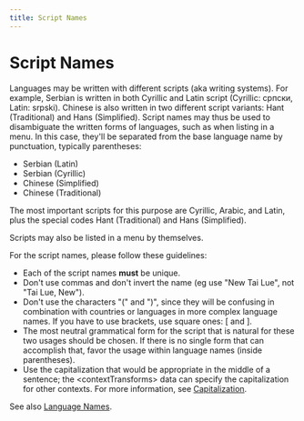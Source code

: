 ```yaml
---
title: Script Names
---
```


# Script Names

Languages may be written with different scripts (aka writing systems). For example, Serbian is written in both Cyrillic and Latin script (Cyrillic: српски, Latin: srpski). Chinese is also written in two different script variants: Hant (Traditional) and Hans (Simplified). Script names may thus be used to disambiguate the written forms of languages, such as when listing in a menu. In this case, they'll be separated from the base language name by punctuation, typically parentheses:

- Serbian (Latin)
- Serbian (Cyrillic)
- Chinese (Simplified)
- Chinese (Traditional)

The most important scripts for this purpose are Cyrillic, Arabic, and Latin, plus the special codes Hant (Traditional) and Hans (Simplified).

Scripts may also be listed in a menu by themselves.

For the script names, please follow these guidelines:

- Each of the script names **must** be unique.
- Don't use commas and don't invert the name (eg use "New Tai Lue", not "Tai Lue, New").
- Don't use the characters "(" and ")", since they will be confusing in combination with countries or languages in more complex language names. If you have to use brackets, use square ones: [ and ].
- The most neutral grammatical form for the script that is natural for these two usages should be chosen. If there is no single form that can accomplish that, favor the usage within language names (inside parentheses).
- Use the capitalization that would be appropriate in the middle of a sentence; the \<contextTransforms> data can specify the capitalization for other contexts. For more information, see [Capitalization](http://cldr.unicode.org/translation/capitalization).

See also [Language Names](/translation/displaynames/languagelocale-names).


